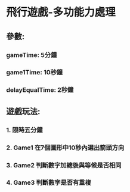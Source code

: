 # 飛行遊戲-多功能力處理

## 參數:
### gameTime: 5分鐘
### game1Time: 10秒鐘
### delayEqualTime: 2秒鐘

## 遊戲玩法:
### 1. 限時五分鐘
### 2. Game1 在7個圖形中10秒內選出箭頭方向
### 3. Game2 判斷數字加總後與等候是否相同
### 4. Game3 判斷數字是否有重複
